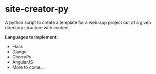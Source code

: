 # site-creator-py
A python script to create a template for a web-app project out of a given directory structure with content. 

**Languages to implement:**

- Flask
- Django
- CherryPy
- AngularJS
- More to come...
